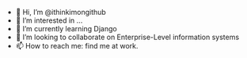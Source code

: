 - 👋 Hi, I’m @ithinkimongithub
- 👀 I’m interested in ...
- 🌱 I’m currently learning Django
- 💞️ I’m looking to collaborate on Enterprise-Level information systems
- 📫 How to reach me: find me at work.

<!---
ithinkimongithub/ithinkimongithub is a ✨ special ✨ repository because its `README.md` (this file) appears on your GitHub profile.
You can click the Preview link to take a look at your changes.
--->

